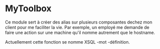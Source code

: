 # MyToolbox

Ce module sert à créer des alias sur plusieurs composantes dechez mon client pour me faciliter la vie. Par exemple, un employé me demande de faire une action sur une machine qu'il nomme autrement que le hostname.

Actuellement cette fonction se nomme XSQL -mot -définition.
